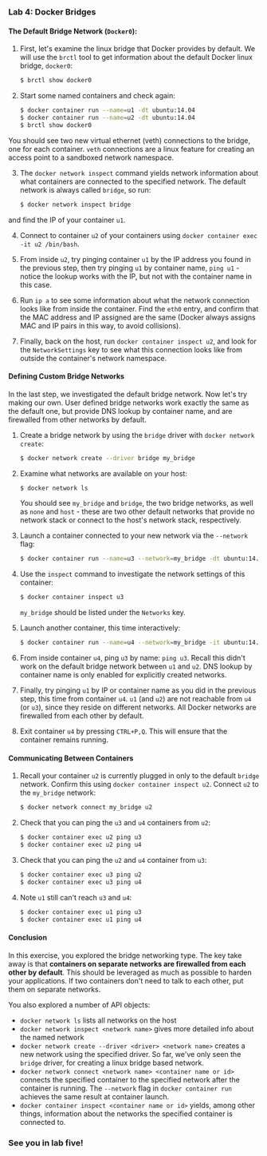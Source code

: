 ### Lab 4: Docker Bridges

#### The Default Bridge Network (`Docker0`):

1. First, let's examine the linux bridge that Docker provides by default. We will use the `brctl` tool to get information about the default Docker linux bridge, `docker0`:

    ```bash
    $ brctl show docker0
    ```

2. Start some named containers and check again:

    ```bash
    $ docker container run --name=u1 -dt ubuntu:14.04
    $ docker container run --name=u2 -dt ubuntu:14.04
    $ brctl show docker0
    ```

You should see two new virtual ethernet (veth) connections to the bridge, one for each container. `veth` connections are a linux feature for creating an access point to a sandboxed network namespace.

3. The `docker network inspect` command yields network information about what containers are connected to the specified network. The default network is always called `bridge`, so run:

    ```bash
    $ docker network inspect bridge
    ```

and find the IP of your container `u1`.

4. Connect to container `u2` of your containers using `docker container exec -it u2 /bin/bash`.

5. From inside `u2`, try pinging container `u1` by the IP address you found in the previous step, then try pinging `u1` by container name, `ping u1` - notice the lookup works with the IP, but not with the container name in this case.
    
6. Run `ip a` to see some information about what the network connection looks like from inside the container. Find the `eth0` entry, and confirm that the MAC address and IP assigned are the same (Docker always assigns MAC and IP pairs in this way, to avoid collisions).

7. Finally, back on the host, run `docker container inspect u2`, and look for the `NetworkSettings` key to see what this connection looks like from outside the container's network namespace.

#### Defining Custom Bridge Networks

In the last step, we investigated the default bridge network. Now let's try making our own. User defined bridge networks work exactly the same as the default one, but provide DNS lookup by container name, and are firewalled from other networks by default.

1. Create a bridge network by using the `bridge` driver with `docker network create`:

    ```bash
    $ docker network create --driver bridge my_bridge
    ```

2. Examine what networks are available on your host:

    ```bash
    $ docker network ls
    ```

    You should see `my_bridge` and `bridge`, the two bridge networks, as well as `none` and `host` - these are two other default networks that provide no network stack or connect to the host's network stack, respectively.

3. Launch a container connected to your new network via the `--network` flag:

    ```bash
    $ docker container run --name=u3 --network=my_bridge -dt ubuntu:14.04
    ```

4. Use the `inspect` command to investigate the network settings of this container:

    ```bash
    $ docker container inspect u3
    ```

    `my_bridge` should be listed under the `Networks` key.

5. Launch another container, this time interactively:

    ```bash
    $ docker container run --name=u4 --network=my_bridge -it ubuntu:14.04
    ```

6. From inside container `u4`, ping `u3` by name: `ping u3`. Recall this didn't work on the default bridge network between `u1` and `u2`. DNS lookup by container name is only enabled for explicitly created networks.

7. Finally, try pinging `u1` by IP or container name as you did in the previous step, this time from container `u4`. `u1` (and `u2`) are not reachable from `u4` (or `u3`), since they reside on different networks. All Docker networks are firewalled from each other by default.

8. Exit container `u4` by pressing `CTRL+P,Q`. This will ensure that the container remains running.

#### Communicating Between Containers

1. Recall your container `u2` is currently plugged in only to the default `bridge` network. Confirm this using `docker container inspect u2`. Connect `u2` to the `my_bridge` network:

    ```bash
    $ docker network connect my_bridge u2
    ```

2. Check that you can ping the `u3` and `u4` containers from `u2`:

    ```bash
    $ docker container exec u2 ping u3
    $ docker container exec u2 ping u4
    ```

3. Check that you can ping the `u2` and `u4` container from `u3`:

    ```bash
    $ docker container exec u3 ping u2
    $ docker container exec u3 ping u4
    ```

4. Note `u1` still can't reach `u3` and `u4`:

    ```bash
    $ docker container exec u1 ping u3
    $ docker container exec u1 ping u4
    ```

#### Conclusion

In this exercise, you explored the bridge networking type. The key take away is that **containers on separate networks are firewalled from each other by default**. This should be leveraged as much as possible to harden your applications. If two containers don't need to talk to each other, put them on separate networks.

You also explored a number of API objects:

 - `docker network ls` lists all networks on the host
 - `docker network inspect <network name>` gives more detailed info about the named network
 - `docker network create --driver <driver> <network name>` creates a new network using the specified driver. So far, we've only seen the `bridge` driver, for creating a linux bridge based network.
 - `docker network connect <network name> <container name or id>` connects the specified container to the specified network after the container is running. The `--network` flag in `docker container run` achieves the same result at container launch.
 - `docker container inspect <container name or id>` yields, among other things, information about the networks the specified container is connected to.

### See you in lab five!
